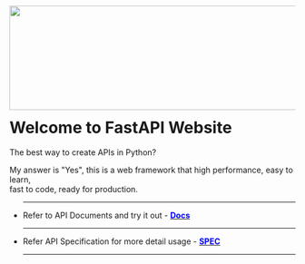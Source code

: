 <div id="top">
  <img width="511" height="184" style="margin-top:-8%;margin-bottom:-5%;"
       src="http://ipt-gitlab.ies.inventec:8000/images/643ed20a-d584-41c8-ba37-de95c8d619bc-fastapi-logo-large.png" />
  <h1>Welcome to FastAPI Website</h1>
  <p>The best way to create APIs in Python?</p>
  <p>My answer is "Yes", this is a web framework that high performance, easy to learn,
     <br>fast to code, ready for production.
  </p>
  <ul>
    <hr>
    <li>
      Refer to API Documents and try it out - <a href="./docs"><font color="blue"><strong>Docs</strong></font></a>
    </li>
    <hr>
    <li>
      Refer API Specification for more detail usage - <a href="./redoc"><font color="blue"><strong>SPEC</strong></font></a>
    </li>
    <hr>
  </ol>
</div>
